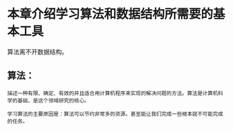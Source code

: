 # 本章介绍学习算法和数据结构所需要的基本工具
算法离不开数据结构。

## 算法：
    描述一种有限、确定、有效的并且适合用计算机程序来实现的解决问题的方法。算法是计算机科学的基础，是这个领域研究的核心。

    学习算法的主要原因是：算法可以节约非常多的资源。甚至能让我们完成一些根本就不可能完成的任务。

    

